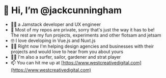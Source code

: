 # 👋 Hi, I’m @jackcunningham
- 👩‍🚀 a Jamstack developer and UX engineer
- 🥷 Most of my repos are private, sorry that's just the way it has to be! The rest are my fun projects, experiments and other flotsam and jetsam
- 🤓 I love developing in Vue.js and Nuxt.js 
- 👨‍🔬 Right now I'm helping design agencies and businesses with their projects and would love to hear from you about yours
- 🏄‍♀️ I'm also a surfer, sailor, gardener and strat player 
- 📫 You can hit me up at [https://www.westcreativedigital.com](https://www.westcreativedigital.com)

<!---
jackcunningham/jackcunningham is a ✨ special ✨ repository because its `README.md` (this file) appears on your GitHub profile.
You can click the Preview link to take a look at your changes.
--->
